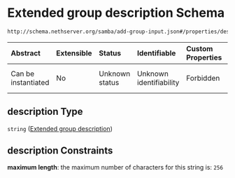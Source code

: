 # Extended group description Schema

```txt
http://schema.nethserver.org/samba/add-group-input.json#/properties/description
```



| Abstract            | Extensible | Status         | Identifiable            | Custom Properties | Additional Properties | Access Restrictions | Defined In                                                                  |
| :------------------ | :--------- | :------------- | :---------------------- | :---------------- | :-------------------- | :------------------ | :-------------------------------------------------------------------------- |
| Can be instantiated | No         | Unknown status | Unknown identifiability | Forbidden         | Allowed               | none                | [add-group-input.json\*](samba/add-group-input.json "open original schema") |

## description Type

`string` ([Extended group description](add-group-input-properties-extended-group-description.md))

## description Constraints

**maximum length**: the maximum number of characters for this string is: `256`
